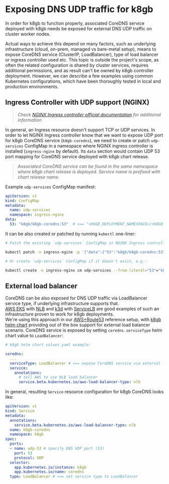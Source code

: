 # Exposing DNS UDP traffic for k8gb

In order for k8gb to function properly, associated CoreDNS service deployed with k8gb needs be exposed for external DNS UDP traffic on cluster worker nodes.

Actual ways to achieve this depend on many factors, such as underlying infrastructure (cloud, on-prem, managed vs bare-metal setup), means to expose CoreDNS service (ClusterIP, LoadBalancer),
type of load balancer or ingress controller used etc.
This topic is outside the project's scope, as often the related configuration is shared by cluster services, requires additional permissions, and as result can't be owned by k8gb controller deployment.
However, we can describe a few examples using common Kubernetes configurations, which have been thoroughly tested in local and production environments.

## Ingress Controller with UDP support (NGINX)

> *Check [NGINX Ingress controller official documentation](https://kubernetes.github.io/ingress-nginx/user-guide/exposing-tcp-udp-services/) for additional information*

In general, an Ingress resource doesn't support TCP or UDP services. In order to let NGINX Ingress controller know that we want to expose UDP port for k8gb CoreDNS service (`k8gb-coredns`), we need to create or patch `udp-services` ConfigMap in a namespace where NGINX ingress controller is installed (`ingress-nginx` by default).
Its `data` section would contain UDP 53 port mapping for CoreDNS service deployed with k8gb chart release.
> *Associated CoreDNS service can be found in the same namespace where k8gb chart release is deployed. Service name is prefixed with chart release name.*

Example `udp-services` ConfigMap manifest:
```yaml
apiVersion: v1
kind: ConfigMap
metadata:
  name: udp-services
  namespace: ingress-nginx
data:
  53: "k8gb/k8gb-coredns:53"  # <== "<K8GB_DEPLOYMENT_NAMESPACE>/<K8GB_CHART_RELEASE>-coredns"
```

It can be also created or patched by running `kubectl` one-liner:

```sh
# Patch the existing `udp-services` ConfigMap in NGINX Ingress controller namespace:

kubectl patch -n ingress-nginx -p '{"data":{"53":"k8gb/k8gb-coredns:53"}}' --type=merge cm/udp-services

# Or create `udp-services` ConfigMap if it doesn't exist, e.g.:

kubectl create -n ingress-nginx cm udp-services --from-literal="53"="k8gb/k8gb-coredns:53"
```

## External load balancer

CoreDNS can be also exposed for DNS UDP traffic via LoadBalancer service type, if underlying infrastructure supports that.<br>
[AWS EKS](https://aws.amazon.com/eks) with [NLB](https://docs.aws.amazon.com/eks/latest/userguide/load-balancing.html) and [k3d](https://www.k3d.io) with [ServiceLB](https://rancher.com/docs/k3s/latest/en/networking/#service-load-balancer) are good examples of such an infrastructure proven to work for k8gb deployments.<br>
We're using this approach in our [AWS+Route53](deploy_route53.md) reference setup, with [k8gb helm chart](https://artifacthub.io/packages/helm/k8gb/k8gb) providing out of the box support for external load balancer scenario. CoreDNS service is exposed by setting `coredns.serviceType` helm chart value to `LoadBalancer`:

```yaml
# k8gb helm chart values.yaml example:

coredns:
  ...
  serviceType: LoadBalancer # <== expose CoreDNS service via external load balancer
  service:
    annotations:
      # tell AWS to use NLB load balancer
      service.beta.kubernetes.io/aws-load-balancer-type: nlb
```

In general, resulting `Service` resource configuration for k8gb CoreDNS looks like:

```yaml
apiVersion: v1
kind: Service
metadata:
  annotations:
    service.beta.kubernetes.io/aws-load-balancer-type: nlb
  name: k8gb-coredns
  namespace: k8gb
spec:
  ports:
  - name: udp-53 # specify DNS UDP port (53)
    port: 53
    protocol: UDP
  selector:
    app.kubernetes.io/instance: k8gb
    app.kubernetes.io/name: coredns
  type: LoadBalancer # <== set service type to LoadBalancer
```
